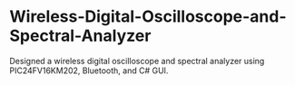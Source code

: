 # Wireless-Digital-Oscilloscope-and-Spectral-Analyzer
 Designed a wireless digital oscilloscope and spectral analyzer using PIC24FV16KM202, Bluetooth, and C# GUI. 
